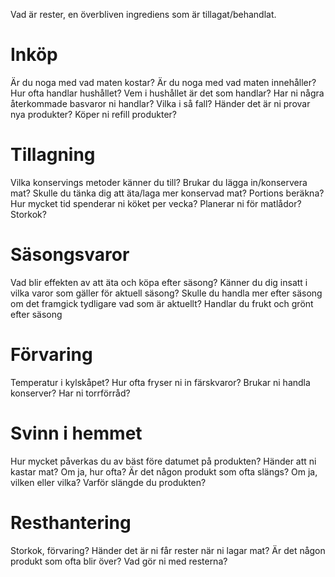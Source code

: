 Vad är rester, en överbliven ingrediens som är tillagat/behandlat.

# Inköp

Är du noga med vad maten kostar?
Är du noga med vad maten innehåller?
Hur ofta handlar hushållet?
Vem i hushållet är det som handlar?
Har ni några återkommade basvaror ni handlar?
Vilka i så fall?
Händer det är ni provar nya produkter?
Köper ni refill produkter?

# Tillagning

Vilka konservings metoder känner du till?
Brukar du lägga in/konservera mat?
Skulle du tänka dig att äta/laga mer konservad mat?
Portions beräkna?
Hur mycket tid spenderar ni köket per vecka?
Planerar ni för matlådor?
Storkok?

# Säsongsvaror

Vad blir effekten av att äta och köpa efter säsong?
Känner du dig insatt i vilka varor som gäller för aktuell säsong?
Skulle du handla mer efter säsong om det framgick tydligare vad som är aktuellt?
Handlar du frukt och grönt efter säsong

# Förvaring

Temperatur i kylskåpet?
Hur ofta fryser ni in färskvaror?
Brukar ni handla konserver?
Har ni torrförråd?

# Svinn i hemmet

Hur mycket påverkas du av bäst före datumet på produkten?
Händer att ni kastar mat?
Om ja, hur ofta?
Är det någon produkt som ofta slängs?
Om ja, vilken eller vilka?
Varför slängde du produkten?

# Resthantering

Storkok, förvaring?
Händer det är ni får rester när ni lagar mat?
Är det någon produkt som ofta blir över?
Vad gör ni med resterna?
